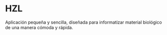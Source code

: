 # HZL
Aplicación pequeña y sencilla, diseñada para informatizar material biológico de una manera cómoda y rápida.
